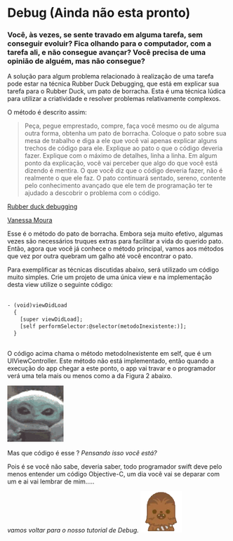 # Debug (Ainda não esta pronto)

### Você, às vezes, se sente travado em alguma tarefa, sem conseguir evoluir? Fica olhando para o computador, com a tarefa ali, e não consegue avançar? Você precisa de uma opinião de alguém, mas não consegue?

A solução para algum problema relacionado à realização de uma tarefa pode estar na técnica Rubber Duck Debugging, que está em explicar sua tarefa para o Rubber Duck, um pato de borracha. Esta é uma técnica lúdica para utilizar a criatividade e resolver problemas relativamente complexos.

O método é descrito assim:
>Peça, pegue emprestado, compre, faça você mesmo ou de alguma outra forma, obtenha um pato de borracha.
>Coloque o pato sobre sua mesa de trabalho e diga a ele que você vai apenas explicar alguns trechos de código para ele.
>Explique ao pato o que o código deveria fazer. Explique com o máximo de detalhes, linha a linha.
>Em algum ponto da explicação, você vai perceber que algo do que você está dizendo é mentira. O que você diz que o código deveria fazer, não é realmente o que ele faz. 
>O pato continuará sentado, sereno, contente pelo conhecimento avançado que ele tem de programação ter te ajudado a descobrir o problema com o código.

[Rubber duck debugging](http://en.wikipedia.org/wiki/Rubber_duck_debugging)

[Vanessa Moura](https://www.youtube.com/watch?v=5sE3_CjwnR0)

Esse é o método do pato de borracha. Embora seja muito efetivo, algumas vezes são necessários truques extras para facilitar a vida do querido pato. Então, agora que você já conhece o método principal, vamos aos métodos que vez por outra quebram um galho até você encontrar o pato.

Para exemplificar as técnicas discutidas abaixo, será utilizado um código muito simples. Crie um projeto de uma única view e na implementação desta view utilize o seguinte código:

```

- (void)viewDidLoad 
  { 
    [super viewDidLoad]; 
    [self performSelector:@selector(metodoInexistente:)]; 
  }
  
 ```

O código acima chama o método metodoInexistente em self, que é um UIViewController. Este método não está implementado, então quando a execução do app chegar a este ponto, o app vai travar e o programador verá uma tela mais ou menos como a da Figura 2 abaixo.

![](https://github.com/MoacirParticular/MoacirParticular/blob/main/Imagens/baby-yoda-soup.gif)

Mas que código é esse ? 
_Pensando isso você está?_

Pois é se você não sabe, deveria saber, todo programador swift deve pelo menos entender um código Objective-C, um dia você vai se deparar com um e ai vai lembrar de mim.....

_vamos voltar para o nosso tutorial de Debug._ ![](https://github.com/MoacirParticular/MoacirParticular/blob/main/Imagens/chewbacca.png)




<!--  

https://www.devmedia.com.br/truques-de-debug-no-xcode-breakpoint-de-excecao/27180

--!>
